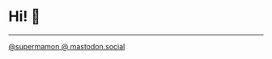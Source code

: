 # Hi! 👋

---

<a rel="me" href="https://mastodon.social/@supermamon">@supermamon @ mastodon.social</a>
